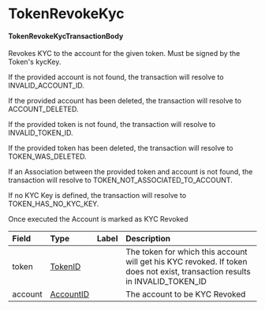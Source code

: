 # TokenRevokeKyc



#### TokenRevokeKycTransactionBody <a id="proto.TokenRevokeKycTransactionBody"></a>

Revokes KYC to the account for the given token. Must be signed by the Token's kycKey.

If the provided account is not found, the transaction will resolve to INVALID\_ACCOUNT\_ID.

If the provided account has been deleted, the transaction will resolve to ACCOUNT\_DELETED.

If the provided token is not found, the transaction will resolve to INVALID\_TOKEN\_ID.

If the provided token has been deleted, the transaction will resolve to TOKEN\_WAS\_DELETED.

If an Association between the provided token and account is not found, the transaction will resolve to TOKEN\_NOT\_ASSOCIATED\_TO\_ACCOUNT.

If no KYC Key is defined, the transaction will resolve to TOKEN\_HAS\_NO\_KYC\_KEY.

Once executed the Account is marked as KYC Revoked

| Field | Type | Label | Description |
| :--- | :--- | :--- | :--- |
| token | [TokenID](file:///Users/simihunjan/Downloads/hedera-services-master/hapi-proto/HAPI.html#proto.TokenID) |  | The token for which this account will get his KYC revoked. If token does not exist, transaction results in INVALID\_TOKEN\_ID  |
| account | [AccountID](file:///Users/simihunjan/Downloads/hedera-services-master/hapi-proto/HAPI.html#proto.AccountID) |  | The account to be KYC Revoked  |

